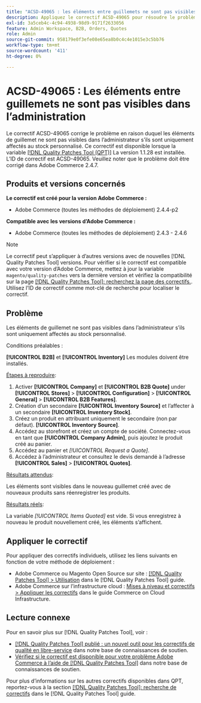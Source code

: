 ```yaml
---
title: "ACSD-49065 : les éléments entre guillemets ne sont pas visibles dans l’administration"
description: Appliquez le correctif ACSD-49065 pour résoudre le problème Adobe Commerce en raison duquel les éléments de guillemet ne sont pas visibles dans l’administrateur s’ils sont uniquement affectés au stock personnalisé.
exl-id: 3a5ceb4c-4c94-4938-98d9-9171f2633056
feature: Admin Workspace, B2B, Orders, Quotes
role: Admin
source-git-commit: 958179e0f3efe08e65ea8b0c4c4e1015e3c5bb76
workflow-type: tm+mt
source-wordcount: '411'
ht-degree: 0%

---
```


# ACSD-49065 : Les éléments entre guillemets ne sont pas visibles dans l’administration

Le correctif ACSD-49065 corrige le problème en raison duquel les éléments de guillemet ne sont pas visibles dans l’administrateur s’ils sont uniquement affectés au stock personnalisé. Ce correctif est disponible lorsque la variable [[!DNL Quality Patches Tool (QPT)]](/help/announcements/adobe-commerce-announcements/magento-quality-patches-released-new-tool-to-self-serve-quality-patches.md) La version 1.1.28 est installée. L’ID de correctif est ACSD-49065. Veuillez noter que le problème doit être corrigé dans Adobe Commerce 2.4.7.

## Produits et versions concernés

**Le correctif est créé pour la version Adobe Commerce :**

* Adobe Commerce (toutes les méthodes de déploiement) 2.4.4-p2

**Compatible avec les versions d’Adobe Commerce :**

* Adobe Commerce (toutes les méthodes de déploiement) 2.4.3 - 2.4.6

>[!NOTE]
>
>Le correctif peut s’appliquer à d’autres versions avec de nouvelles [!DNL Quality Patches Tool] versions. Pour vérifier si le correctif est compatible avec votre version d’Adobe Commerce, mettez à jour la variable `magento/quality-patches` vers la dernière version et vérifiez la compatibilité sur la page [[!DNL Quality Patches Tool]: recherchez la page des correctifs.](https://experienceleague.adobe.com/tools/commerce-quality-patches/index.html). Utilisez l’ID de correctif comme mot-clé de recherche pour localiser le correctif.

## Problème

Les éléments de guillemet ne sont pas visibles dans l’administrateur s’ils sont uniquement affectés au stock personnalisé.

Conditions préalables :

**[!UICONTROL B2B]** et **[!UICONTROL Inventory]** Les modules doivent être installés.

<u>Étapes à reproduire</u>:

1. Activer **[!UICONTROL Company]** et **[!UICONTROL B2B Quote]** under **[!UICONTROL Stores]** > **[!UICONTROL Configuration]** > **[!UICONTROL General]** > **[!UICONTROL B2B Features]**.
1. Création d’un secondaire **[!UICONTROL Inventory Source]** et l’affecter à un secondaire **[!UICONTROL Inventory Stock]**.
1. Créez un produit en attribuant uniquement le secondaire (non par défaut). **[!UICONTROL Inventory Source]**.
1. Accédez au storefront et créez un compte de société. Connectez-vous en tant que **[!UICONTROL Company Admin]**, puis ajoutez le produit créé au panier.
1. Accédez au panier et *[!UICONTROL Request a Quote]*.
1. Accédez à l’administrateur et consultez le devis demandé à l’adresse **[!UICONTROL Sales]** > **[!UICONTROL Quotes]**.

<u>Résultats attendus</u>:

Les éléments sont visibles dans le nouveau guillemet créé avec de nouveaux produits sans réenregistrer les produits.

<u>Résultats réels</u>:

La variable *[!UICONTROL Items Quoted]* est vide. Si vous enregistrez à nouveau le produit nouvellement créé, les éléments s’affichent.

## Appliquer le correctif

Pour appliquer des correctifs individuels, utilisez les liens suivants en fonction de votre méthode de déploiement :

* Adobe Commerce ou Magento Open Source sur site : [[!DNL Quality Patches Tool] > Utilisation](https://experienceleague.adobe.com/docs/commerce-operations/tools/quality-patches-tool/usage.html) dans le [!DNL Quality Patches Tool] guide.
* Adobe Commerce sur l’infrastructure cloud : [Mises à niveau et correctifs > Appliquer les correctifs](https://experienceleague.adobe.com/docs/commerce-cloud-service/user-guide/develop/upgrade/apply-patches.html) dans le guide Commerce on Cloud Infrastructure.

## Lecture connexe

Pour en savoir plus sur [!DNL Quality Patches Tool], voir :

* [[!DNL Quality Patches Tool] publié : un nouvel outil pour les correctifs de qualité en libre-service](/help/announcements/adobe-commerce-announcements/magento-quality-patches-released-new-tool-to-self-serve-quality-patches.md) dans notre base de connaissances de soutien.
* [Vérifiez si le correctif est disponible pour votre problème Adobe Commerce à l’aide de [!DNL Quality Patches Tool]](/help/support-tools/patches-available-in-qpt-tool/check-patch-for-magento-issue-with-magento-quality-patches.md) dans notre base de connaissances de soutien.

Pour plus d’informations sur les autres correctifs disponibles dans QPT, reportez-vous à la section [[!DNL Quality Patches Tool]: recherche de correctifs](https://experienceleague.adobe.com/tools/commerce-quality-patches/index.html) dans le [!DNL Quality Patches Tool] guide.
